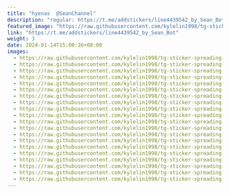 ```yaml
---
title: "hyenas  @SeanChannel"
description: "regular: https://t.me/addstickers/line4439542_by_Sean_Bot"
featured_image: "https://raw.githubusercontent.com/kylelin1998/tg-sticker-spreading-worldwide-images/main/img/56113f76-d9cf-4ba0-a192-ba47e27bee1b.jpg"
link: "https://t.me/addstickers/line4439542_by_Sean_Bot"
weight: 3
date: 2024-01-14T15:00:26+08:00
images:
  - https://raw.githubusercontent.com/kylelin1998/tg-sticker-spreading-worldwide-images/main/img/56113f76-d9cf-4ba0-a192-ba47e27bee1b.jpg
  - https://raw.githubusercontent.com/kylelin1998/tg-sticker-spreading-worldwide-images/main/img/1c708b7b-2e15-47eb-888e-1c26bb0fa3ec.jpg
  - https://raw.githubusercontent.com/kylelin1998/tg-sticker-spreading-worldwide-images/main/img/85593d61-c410-4db1-b032-8d52337b85ec.jpg
  - https://raw.githubusercontent.com/kylelin1998/tg-sticker-spreading-worldwide-images/main/img/f144f145-aa56-4fe9-855b-3d0723b66b64.jpg
  - https://raw.githubusercontent.com/kylelin1998/tg-sticker-spreading-worldwide-images/main/img/6621d908-56a6-4ebc-94ed-e0dc8c67fc3b.jpg
  - https://raw.githubusercontent.com/kylelin1998/tg-sticker-spreading-worldwide-images/main/img/1e6c4b1b-197e-4f6a-b973-89a20956aeb3.jpg
  - https://raw.githubusercontent.com/kylelin1998/tg-sticker-spreading-worldwide-images/main/img/fbc4caca-5535-4ecd-957f-b9428a520d0d.jpg
  - https://raw.githubusercontent.com/kylelin1998/tg-sticker-spreading-worldwide-images/main/img/799cf281-fc4a-4ebe-98ed-bb4dabbbbb98.jpg
  - https://raw.githubusercontent.com/kylelin1998/tg-sticker-spreading-worldwide-images/main/img/0f606c2b-eeab-4e93-b225-5f34ccacda40.jpg
  - https://raw.githubusercontent.com/kylelin1998/tg-sticker-spreading-worldwide-images/main/img/a613795b-cb63-4ee2-b6e0-43af1d7637bf.jpg
  - https://raw.githubusercontent.com/kylelin1998/tg-sticker-spreading-worldwide-images/main/img/d203422b-dc93-4285-8e8b-b034127ff1a0.jpg
  - https://raw.githubusercontent.com/kylelin1998/tg-sticker-spreading-worldwide-images/main/img/38a10ec6-f76b-4307-89b5-82e99c7c1cbb.jpg
  - https://raw.githubusercontent.com/kylelin1998/tg-sticker-spreading-worldwide-images/main/img/fc0add47-0ff8-4a04-893d-edc0b9cedf0b.jpg
  - https://raw.githubusercontent.com/kylelin1998/tg-sticker-spreading-worldwide-images/main/img/14d8fe03-475c-4b50-8adc-7e22f0a2a249.jpg
  - https://raw.githubusercontent.com/kylelin1998/tg-sticker-spreading-worldwide-images/main/img/ed832e76-2324-4802-939a-db8bfde2de0f.jpg
  - https://raw.githubusercontent.com/kylelin1998/tg-sticker-spreading-worldwide-images/main/img/1e6ce9e4-4562-4f72-aa2f-7ff12452e99a.jpg
  - https://raw.githubusercontent.com/kylelin1998/tg-sticker-spreading-worldwide-images/main/img/d1ed9071-f2df-4623-bbcd-26ebef8207fe.jpg
  - https://raw.githubusercontent.com/kylelin1998/tg-sticker-spreading-worldwide-images/main/img/bf208f3b-bc5e-4241-81ee-e7aa587b27b9.jpg
  - https://raw.githubusercontent.com/kylelin1998/tg-sticker-spreading-worldwide-images/main/img/4320075b-d369-4f8d-985a-707c6f36250b.jpg
  - https://raw.githubusercontent.com/kylelin1998/tg-sticker-spreading-worldwide-images/main/img/97f3f0db-80f8-4a86-bd0c-3c09da3fad27.jpg
---
```

